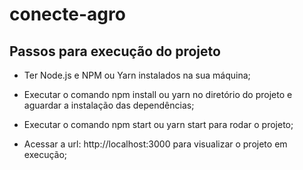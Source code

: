# conecte-agro

## Passos para execução do projeto

-   Ter Node.js e NPM ou Yarn instalados na sua máquina;

-   Executar o comando npm install ou yarn no diretório do projeto e aguardar a instalação das dependências;

-   Executar o comando npm start ou yarn start para rodar o projeto;

-   Acessar a url: http://localhost:3000 para visualizar o projeto em execução;
